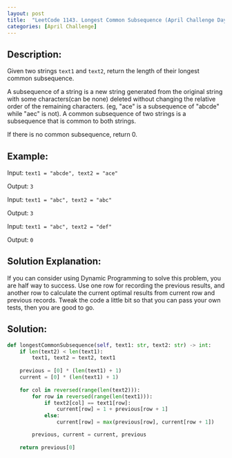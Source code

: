 ```yaml
---
layout: post
title:  "LeetCode 1143. Longest Common Subsequence (April Challenge Day #26)" 
categories: [April Challenge]
---
```

## Description:
Given two strings `text1` and `text2`, return the length of their longest common subsequence.

A subsequence of a string is a new string generated from the original string with some characters(can be none) deleted without changing the relative order of the remaining characters. (eg, "ace" is a subsequence of "abcde" while "aec" is not). A common subsequence of two strings is a subsequence that is common to both strings.

If there is no common subsequence, return 0.

## Example:
Input: `text1 = "abcde", text2 = "ace"`

Output: `3`  

Input: `text1 = "abc", text2 = "abc"`

Output: `3`

Input: `text1 = "abc", text2 = "def"`

Output: `0`

## Solution Explanation:
If you can consider using Dynamic Programming to solve this problem, you are half way to success. Use one row for recording the previous results, and another row to calculate the current optimal results from current row and previous records. Tweak the code a little bit so that you can pass your own tests, then you are good to go.

## Solution:

```python
def longestCommonSubsequence(self, text1: str, text2: str) -> int:
    if len(text2) < len(text1):
        text1, text2 = text2, text1
    
    previous = [0] * (len(text1) + 1)
    current = [0] * (len(text1) + 1)
    
    for col in reversed(range(len(text2))):
        for row in reversed(range(len(text1))):
            if text2[col] == text1[row]:
                current[row] = 1 + previous[row + 1]
            else:
                current[row] = max(previous[row], current[row + 1])

        previous, current = current, previous
    
    return previous[0]
```

